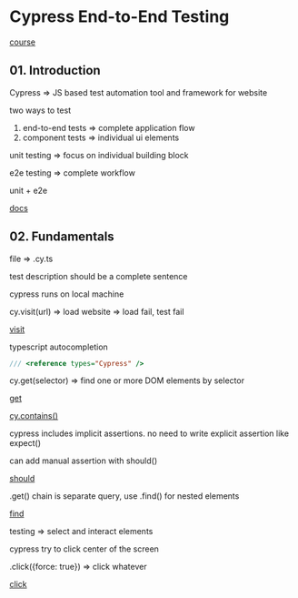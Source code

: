 # Cypress End-to-End Testing

[course](https://www.udemy.com/course/cypress-end-to-end-testing-getting-started/)

## 01. Introduction

Cypress => JS based test automation tool and framework for website

two ways to test

1. end-to-end tests => complete application flow
2. component tests => individual ui elements

unit testing => focus on individual building block

e2e testing => complete workflow

unit + e2e

[docs](https://docs.cypress.io/guides/overview/why-cypress)

## 02. Fundamentals

file => .cy.ts

test description should be a complete sentence

cypress runs on local machine

cy.visit(url) => load website => load fail, test fail

[visit](https://docs.cypress.io/api/commands/visit)

typescript autocompletion

```js
/// <reference types="Cypress" />
```

cy.get(selector) => find one or more DOM elements by selector

[get](https://docs.cypress.io/api/commands/get)

[cy.contains()](https://docs.cypress.io/api/commands/contains)

cypress includes implicit assertions. no need to write explicit assertion like expect()

can add manual assertion with should()

[should](https://docs.cypress.io/api/commands/should)

.get() chain is separate query, use .find() for nested elements

[find](https://docs.cypress.io/api/commands/find)

testing => select and interact elements

cypress try to click center of the screen

.click({force: true}) => click whatever

[click](https://docs.cypress.io/api/commands/click)
